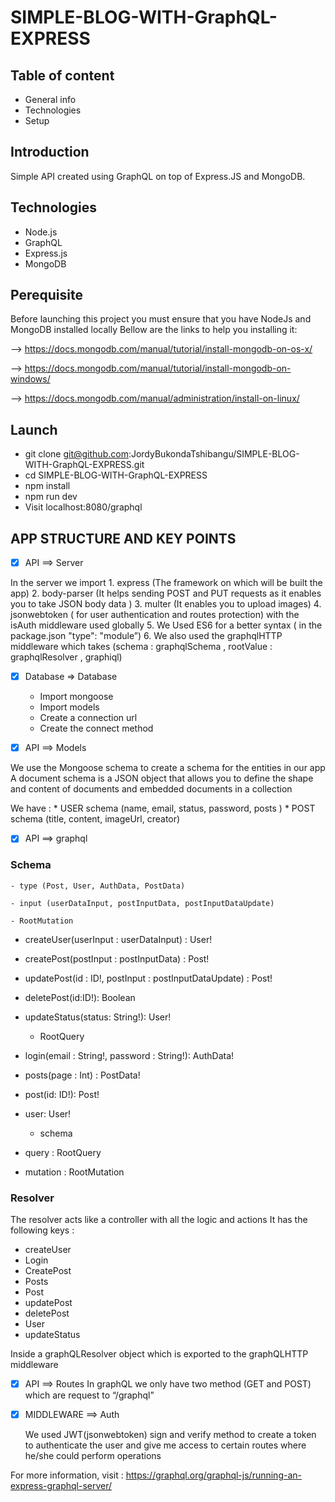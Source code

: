 # SIMPLE-BLOG-WITH-GraphQL-EXPRESS

## Table of content 

* General info
* Technologies
* Setup

## Introduction 

Simple API created using GraphQL on top of Express.JS and MongoDB.

## Technologies

* Node.js
* GraphQL
* Express.js
* MongoDB

## Perequisite

Before launching this project you must ensure that you have NodeJs and MongoDB installed locally
Bellow are the links to help you installing it:

 —> https://docs.mongodb.com/manual/tutorial/install-mongodb-on-os-x/

 —> https://docs.mongodb.com/manual/tutorial/install-mongodb-on-windows/

 —> https://docs.mongodb.com/manual/administration/install-on-linux/

## Launch

*  git clone git@github.com:JordyBukondaTshibangu/SIMPLE-BLOG-WITH-GraphQL-EXPRESS.git
* cd SIMPLE-BLOG-WITH-GraphQL-EXPRESS
* npm install 
* npm run dev
* Visit localhost:8080/graphql



## APP STRUCTURE AND KEY POINTS


- [x] API ==> Server
			
In the server we import 
    1.  express (The framework on which will be built the app)
    2.  body-parser (It helps sending POST and PUT requests as it enables you to take JSON body data )
    3.  multer (It enables you to upload images)
    4.  jsonwebtoken ( for user authentication and routes protection) with the isAuth middleware used globally
    5. We Used ES6 for a better syntax ( in the package.json "type": "module”)
    6. We also used the graphqlHTTP middleware which takes (schema : graphqlSchema , rootValue : graphqlResolver , graphiql)



- [x] Database  => Database
    * Import mongoose 
    * Import models
    * Create a connection url
    * Create the connect method 	

- [x] API ==> Models

We use the Mongoose schema to create a schema for the entities in our app
A document schema is a JSON object that allows you to define the shape and content of documents and embedded documents in a collection

We have : 
    * USER schema (name, email, status, password, posts )
    *  POST schema (title, content, imageUrl, creator)
- [x] API ==> graphql

### Schema 

    - type (Post, User, AuthData, PostData)

    - input (userDataInput, postInputData, postInputDataUpdate)

    - RootMutation 

* createUser(userInput : userDataInput) : User!
* createPost(postInput : postInputData) : Post!
* updatePost(id : ID!, postInput : postInputDataUpdate) : Post!
* deletePost(id:ID!): Boolean
* updateStatus(status: String!): User!

    - RootQuery

* login(email : String!, password : String!): AuthData!
* posts(page : Int) : PostData!
* post(id: ID!): Post!
* user: User!

    - schema 

* query : RootQuery
* mutation : RootMutation

### Resolver 

The resolver acts like a controller with all the logic and actions
It has the following keys :

* createUser
* Login
* CreatePost
* Posts
* Post
* updatePost
* deletePost
* User
* updateStatus

Inside a graphQLResolver object which is exported to the graphQLHTTP middleware 


- [x] API ==> Routes
	In graphQL we only have two method (GET and POST)
	which are request to “/graphql”


- [x] MIDDLEWARE ==> Auth
	
	We used JWT(jsonwebtoken) sign and verify method to create a token to authenticate the 
	user and give me access to certain routes where he/she could perform operations


For more information, visit : 
https://graphql.org/graphql-js/running-an-express-graphql-server/



